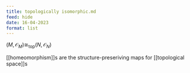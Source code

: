 ```yaml
---
title: topologically isomorphic.md
feed: hide
date: 16-04-2023
format: list
---
```



$(M, \mathcal O_M) \cong_\text{top} (N, \mathcal O_N)$

[[homeomorphism]]s are the structure-preseriving maps for [[topological space]]s